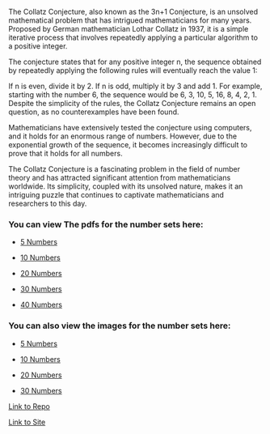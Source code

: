 The Collatz Conjecture, also known as the 3n+1 Conjecture, is an unsolved mathematical problem that has intrigued mathematicians for many years. Proposed by German mathematician Lothar Collatz in 1937, it is a simple iterative process that involves repeatedly applying a particular algorithm to a positive integer.

The conjecture states that for any positive integer n, the sequence obtained by repeatedly applying the following rules will eventually reach the value 1:

If n is even, divide it by 2.
If n is odd, multiply it by 3 and add 1.
For example, starting with the number 6, the sequence would be 6, 3, 10, 5, 16, 8, 4, 2, 1. Despite the simplicity of the rules, the Collatz Conjecture remains an open question, as no counterexamples have been found.

Mathematicians have extensively tested the conjecture using computers, and it holds for an enormous range of numbers. However, due to the exponential growth of the sequence, it becomes increasingly difficult to prove that it holds for all numbers.

The Collatz Conjecture is a fascinating problem in the field of number theory and has attracted significant attention from mathematicians worldwide. Its simplicity, coupled with its unsolved nature, makes it an intriguing puzzle that continues to captivate mathematicians and researchers to this day.

### You can view The pdfs for the number sets here:

* [5 Numbers](Pdf/collatz-5.pdf)

* [10 Numbers](Pdf/collatz-10.pdf)

* [20 Numbers](Pdf/collatz-20.pdf)

* [30 Numbers](Pdf/collatz-30.pdf)

* [40 Numbers](Pdf/collatz-40.pdf)

### You can also view the images for the number sets here:

* [5 Numbers](Png/collatz-5.jpeg)

* [10 Numbers](Png/collatz-10.jpeg)

* [20 Numbers](Png/collatz-20.jpeg)

* [30 Numbers](Png/collatz-30.jpeg)

[Link to Repo](https://github.com/Krishna20072007/Collatz-Conjecture)

[Link to Site](https://krishna20072007.github.io/Collatz-Conjecture/)
